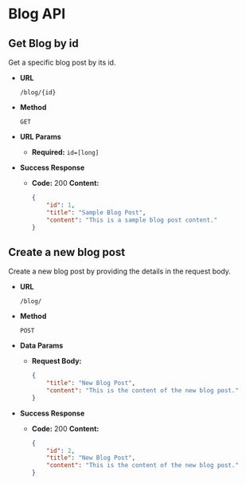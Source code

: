 # Blog API

## Get Blog by id

Get a specific blog post by its id.

- **URL**

  `/blog/{id}`

- **Method**

  `GET`

- **URL Params**

  - **Required:**
    `id=[long]`

- **Success Response**

  - **Code:** 200
    **Content:** 
    ```json
    {
        "id": 1,
        "title": "Sample Blog Post",
        "content": "This is a sample blog post content."
    }
    ```

## Create a new blog post

Create a new blog post by providing the details in the request body.

- **URL**

  `/blog/`

- **Method**

  `POST`

- **Data Params**

  - **Request Body:**
    ```json
    {
        "title": "New Blog Post",
        "content": "This is the content of the new blog post."
    }
    ```

- **Success Response**

  - **Code:** 200
    **Content:** 
    ```json
    {
        "id": 2,
        "title": "New Blog Post",
        "content": "This is the content of the new blog post."
    }
    ```